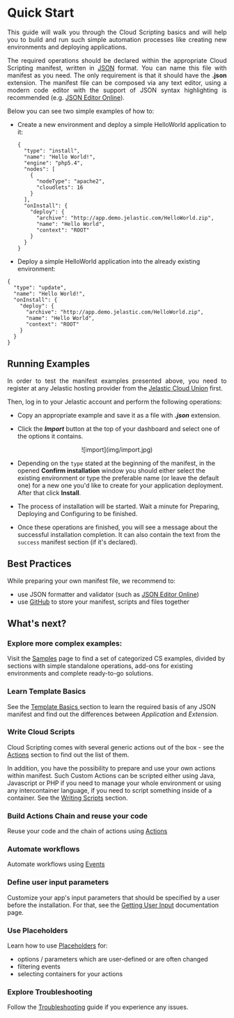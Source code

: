 <h1>Quick Start</h1> 
<p dir="ltr" style="text-align: justify;">This guide will walk you through the Cloud Scripting basics and will help you to build and run such simple automation processes like creating new environments and deploying applications.</p>
<p dir="ltr" style="text-align: justify;">The required operations should be declared within the appropriate Cloud Scripting manifest, written in <a href="http://www.json.org/" target="_blank">JSON</a> format. You can name this file with manifest as you need. The only requirement is that it should have the <b>.json</b> extension. The manifest file can be composed via any text editor, using a modern code editor with the support of JSON syntax highlighting is recommended (e.g. <a href="http://jsoneditoronline.org/" target="_blank">JSON Editor Online</a>).</p>        

Below you can see two simple examples of how to: 

<ul><li><p>Create a new environment and deploy a simple HelloWorld application to it:</p></li>  

```
{
  "type": "install",
  "name": "Hello World!",
  "engine": "php5.4",
  "nodes": [
    {
      "nodeType": "apache2",
      "cloudlets": 16
    }
  ],
  "onInstall": {
    "deploy": {
      "archive": "http://app.demo.jelastic.com/HelloWorld.zip",
      "name": "Hello World",
      "context": "ROOT"
    }
  }
}
```

<li><p>Deploy a simple HelloWorld application into the already existing environment:</p></li></ul> 

```
{
  "type": "update",
  "name": "Hello World!",
  "onInstall": {
    "deploy": {
      "archive": "http://app.demo.jelastic.com/HelloWorld.zip",
      "name": "Hello World",
      "context": "ROOT"
    }
  }
}
```

<h2>Running Examples</h2>

<p dir="ltr" style="text-align: justify;">In order to test the manifest examples presented above, you need to register at any Jelastic hosting provider from the <a href="https://jelastic.cloud" target="_blank">Jelastic Cloud Union</a> first.</p>       

Then, log in to your Jelastic account and perform the following operations: 

- Copy an appropriate example and save it as a file with <b>*.json*</b> extension.   

- Click the ***Import*** button at the top of your dashboard and select one of the options it contains.        

<center>![import](img/import.jpg)</center>          

- Depending on the `type` stated at the beginning of the manifest, in the opened **Confirm installation** window you should either select the existing environment or type the preferable name (or leave the default one) for a new one you'd like to create for your application deployment. After that click **Install**.

- The process of installation will be started. Wait a minute for Preparing, Deploying and Configuring to be finished.

- Once these operations are finished, you will see a message about the successful installation completion. It can also contain the text from the `success` manifest section (if it's declared).

## Best Practices

While preparing your own manifest file, we recommend to:

- use JSON formatter and validator (such as <a href="http://jsoneditoronline.org/" target="_blank">JSON Editor Online</a>)       
- use <a href="https://github.com/" target="_blank">GitHub</a> to store your manifest, scripts and files together
   

## What's next?

### Explore more complex examples:    

Visit the <a href="http://docs.cloudscripting.com/samples/" target="_blank">Samples</a> page to find a set of categorized CS examples, divided by sections with simple standalone operations, add-ons for existing environments and complete ready-to-go solutions.                  

### Learn Template Basics 
See the <a href="http://docs.cloudscripting.com/creating-templates/template-basics/" target="_blank">Template Basics </a> section to learn the required basis of any JSON manifest and find out the differences between *Application* and *Extension*.     

### Write Cloud Scripts  
Cloud Scripting comes with several generic actions out of the box - see the <a href="http://docs.cloudscripting.com/reference/actions/" target="_blank">Actions</a> section to find out the list of them.      

In addition, you have the possibility to prepare and use your own actions within manifest. Such Custom Actions can be scripted either using Java, Javascript or PHP if you need to manage your whole environment or using any intercontainer language, if you need to script something inside of a container.
See the <a href="http://docs.cloudscripting.com/creating-templates/writing-scripts/" target="_blank">Writing Scripts</a> section.                                 
 
### Build Actions Chain and reuse your code    
Reuse your code and the chain of actions using <a href="http://docs.cloudscripting.com/reference/actions/" target="_blank">Actions</a>                                 

### Automate workflows
Automate workflows using <a href="http://docs.cloudscripting.com/reference/events/" target="_blank">Events</a>

### Define user input parameters 
Customize your app's input parameters that should be specified by a user before the installation. For that, see the <a href="http://docs.cloudscripting.com/creating-templates/user-input-parameters/" target="_blank">Getting User Input</a> documentation page.       

### Use Placeholders 
Learn how to use <a href="http://docs.cloudscripting.com/reference/placeholders/" target="_blank">Placeholders</a> for:                   

- options / parameters which are user-defined or are often changed     
- filtering events   
- selecting containers for your actions     

### Explore Troubleshooting  
Follow the <a href="http://docs.cloudscripting.com/troubleshooting/" target="_blank">Troubleshooting</a> guide if you experience any issues.              